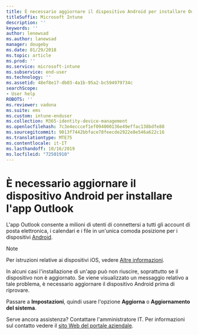```yaml
---
title: È necessario aggiornare il dispositivo Android per installare Outlook | Documentazione Microsoft
titleSuffix: Microsoft Intune
description: ''
keywords: ''
author: lenewsad
ms.author: lanewsad
manager: dougeby
ms.date: 01/29/2018
ms.topic: article
ms.prod: ''
ms.service: microsoft-intune
ms.subservice: end-user
ms.technology: ''
ms.assetid: 48ef8e17-db03-4a1b-95a2-bc594979734c
searchScope:
- User help
ROBOTS: ''
ms.reviewer: vadona
ms.suite: ems
ms.custom: intune-enduser
ms.collection: M365-identity-device-management
ms.openlocfilehash: 7c3e4ecccef1ef094000136e49effac138bdfe88
ms.sourcegitcommit: 9013f7442bbface78feecde2922e8e546a622c16
ms.translationtype: MTE75
ms.contentlocale: it-IT
ms.lasthandoff: 10/16/2019
ms.locfileid: "72501910"
---
```

# <a name="you-need-to-update-your-android-device-to-install-the-outlook-app"></a>È necessario aggiornare il dispositivo Android per installare l'app Outlook

L'app Outlook consente a milioni di utenti di connettersi a tutti gli account di posta elettronica, i calendari e i file in un'unica comoda posizione per i dispositivi [Android](https://play.google.com/store/apps/details?id=com.microsoft.office.outlook).

>[!NOTE]
> Per istruzioni relative ai dispositivi iOS, vedere [Altre informazioni](update-device-outlook-ios.md).

In alcuni casi l'installazione di un'app può non riuscire, soprattutto se il dispositivo non è aggiornato. Se viene visualizzato un messaggio relativo a tale problema, è necessario aggiornare il dispositivo Android prima di riprovare.

Passare a **Impostazioni**, quindi usare l'opzione **Aggiorna** o **Aggiornamento del sistema**.

Serve ancora assistenza? Contattare l'amministratore IT. Per informazioni sul contatto vedere il [sito Web del portale aziendale](https://go.microsoft.com/fwlink/?linkid=2010980).
